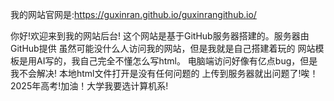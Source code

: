 我的网站官网是:https://guxinran.github.io/guxinrangithub.io/

你好!欢迎来到我的网站后台!
这个网站是基于GitHub服务器搭建的。服务器由GitHub提供
虽然可能没什么人访问我的网站，但是我就是自己搭建着玩的
网站模板是用AI写的，我自己完全不懂怎么写html。
电脑端访问好像有亿点bug，但是我不会解决!
本地html文件打开是没有任何问题的
上传到服务器就出问题了!唉！
2025年高考!加油！大学我要选计算机系!
